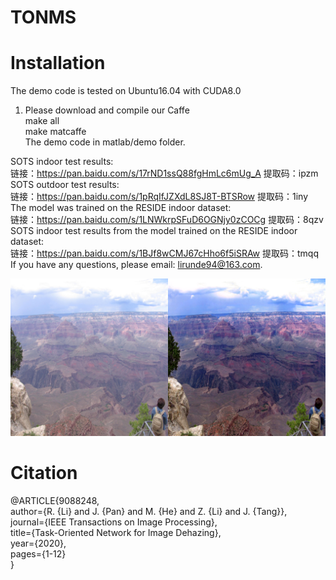 # TONMS
Installation
====
The demo code is tested on Ubuntu16.04 with CUDA8.0
1. Please download and compile our Caffe  
  make all    
  make matcaffe  
  The demo code in matlab/demo folder.
  
  SOTS indoor test results:  
  链接：https://pan.baidu.com/s/17rND1ssQ88fgHmLc6mUg_A  提取码：ipzm  
  SOTS outdoor test results:  
  链接：https://pan.baidu.com/s/1pRqIfJZXdL8SJ8T-BTSRow  提取码：1iny  
  The model was trained on the RESIDE indoor dataset:  
  链接：https://pan.baidu.com/s/1LNWkrpSFuD6OGNjy0zCOCg  提取码：8qzv  
  SOTS indoor test results from the model trained on the RESIDE indoor dataset:  
  链接：https://pan.baidu.com/s/1BJf8wCMJ67cHho6f5iSRAw  提取码：tmqq  
  If you have any questions, please email: lirunde94@163.com.
  
  ![](https://github.com/hong-ye/TONMS/blob/master/results/1.png)
  
  Citation
  ====
  @ARTICLE{9088248,  
           author={R. {Li} and J. {Pan} and M. {He} and Z. {Li} and J. {Tang}},  
           journal={IEEE Transactions on Image Processing},  
           title={Task-Oriented Network for Image Dehazing},  
           year={2020},  
           pages={1-12}  
           }
